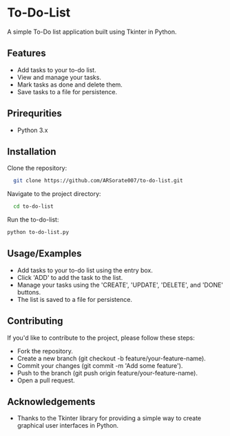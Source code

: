 
# To-Do-List

A simple To-Do list application built using Tkinter in Python.
## Features

- Add tasks to your to-do list.
- View and manage your tasks.
- Mark tasks as done and delete them.
- Save tasks to a file for persistence.




## Prirequrities

- Python 3.x
## Installation

Clone the repository:

```bash
  git clone https://github.com/ARSorate007/to-do-list.git
```   

Navigate to the project directory:

```bash
  cd to-do-list
```
Run the to-do-list:

```bash
python to-do-list.py
```
## Usage/Examples


- Add tasks to your to-do list using the entry box.
- Click 'ADD' to add the task to the list.
- Manage your tasks using the 'CREATE', 'UPDATE', 'DELETE', and 'DONE' buttons.
- The list is saved to a file for persistence.
## Contributing


If you'd like to contribute to the project, please follow these steps:

- Fork the repository.
- Create a new branch (git checkout -b feature/your-feature-name).
- Commit your changes (git commit -m 'Add some feature').
- Push to the branch (git push origin feature/your-feature-name).
- Open a pull request.
## Acknowledgements

 - Thanks to the Tkinter library for providing a simple way to create graphical user interfaces in Python.
